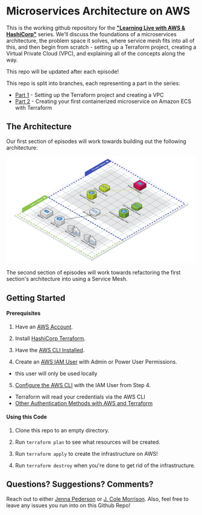 # Microservices Architecture on AWS

This is the working github repository for the [**"Learning Live with AWS & HashiCorp"**](https://www.youtube.com/playlist?list=PL81sUbsFNc5bYnjraNpivm1XxR3WNM_Kd) series. We'll discuss the foundations of a microservices architecture, the problem space it solves, where service mesh fits into all of this, and then begin from scratch - setting up a Terraform project, creating a Virtual Private Cloud (VPC), and explaining all of the concepts along the way.

This repo will be updated after each episode!

This repo is split into branches, each representing a part in the series:

- [Part 1](https://github.com/hashicorp/microservices-architecture-on-aws/tree/part-1) - Setting up the Terraform project and creating a VPC
- [Part 2](https://github.com/hashicorp/microservices-architecture-on-aws/tree/part-2) - Creating your first containerized microservice on Amazon ECS with Terraform

## The Architecture

Our first section of episodes will work towards building out the following architecture:

![Microservices Architectur on AWS Section 1](images/section-1-architecture.png)

The second section of episodes will work towards refactoring the first section's architecture into using a Service Mesh.

## Getting Started

#### Prerequisites

1. Have an [AWS Account](https://aws.amazon.com/).

2. Install [HashiCorp Terraform](https://www.terraform.io/downloads).

3. Have the [AWS CLI Installed](https://docs.aws.amazon.com/cli/latest/userguide/getting-started-install.html).

4. Create an [AWS IAM User](https://docs.aws.amazon.com/IAM/latest/UserGuide/getting-started_create-admin-group.html) with Admin or Power User Permissions.
  - this user will only be used locally

5. [Configure the AWS CLI](https://docs.aws.amazon.com/cli/latest/userguide/cli-chap-configure.html) with the IAM User from Step 4.
  - Terraform will read your credentials via the AWS CLI 
  - [Other Authentication Methods with AWS and Terraform](https://registry.terraform.io/providers/hashicorp/aws/latest/docs#authentication)

#### Using this Code

1. Clone this repo to an empty directory.

2. Run `terraform plan` to see what resources will be created.

3. Run `terraform apply` to create the infrastructure on AWS!

4. Run `terraform destroy` when you're done to get rid of the infrastructure.

## Questions?  Suggestions?  Comments?

Reach out to either [Jenna Pederson](https://twitter.com/jennapederson) or [J. Cole Morrison](https://twitter.com/JColeMorrison).  Also, feel free to leave any issues you run into on this Github Repo!